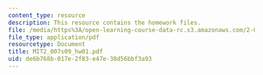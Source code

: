 ```yaml
---
content_type: resource
description: This resource contains the homework files.
file: /media/https%3A/open-learning-course-data-rc.s3.amazonaws.com/2-007-design-and-manufacturing-i-spring-2009/de6b768b017e2f83e47e38d56bbf3a93_MIT2_007s09_hw01.pdf
file_type: application/pdf
resourcetype: Document
title: MIT2_007s09_hw01.pdf
uid: de6b768b-017e-2f83-e47e-38d56bbf3a93
---
```

